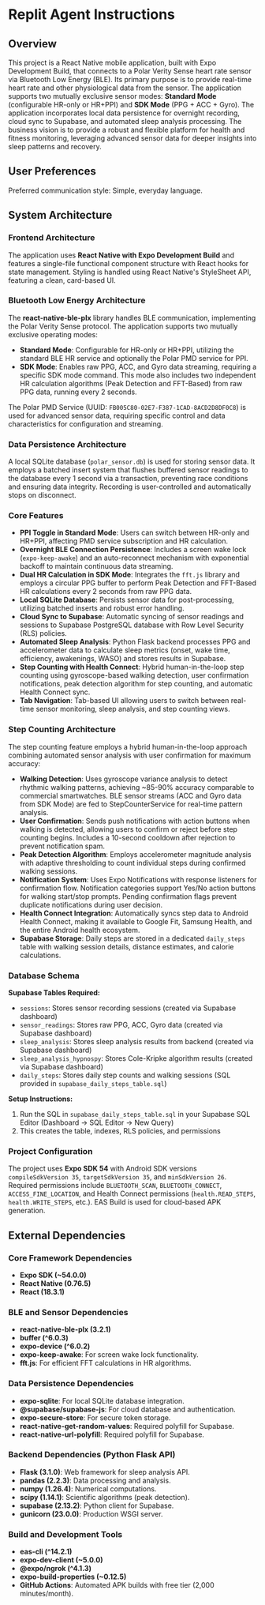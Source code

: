 # Replit Agent Instructions

## Overview

This project is a React Native mobile application, built with Expo Development Build, that connects to a Polar Verity Sense heart rate sensor via Bluetooth Low Energy (BLE). Its primary purpose is to provide real-time heart rate and other physiological data from the sensor. The application supports two mutually exclusive sensor modes: **Standard Mode** (configurable HR-only or HR+PPI) and **SDK Mode** (PPG + ACC + Gyro). The application incorporates local data persistence for overnight recording, cloud sync to Supabase, and automated sleep analysis processing. The business vision is to provide a robust and flexible platform for health and fitness monitoring, leveraging advanced sensor data for deeper insights into sleep patterns and recovery.

## User Preferences

Preferred communication style: Simple, everyday language.

## System Architecture

### Frontend Architecture

The application uses **React Native with Expo Development Build** and features a single-file functional component structure with React hooks for state management. Styling is handled using React Native's StyleSheet API, featuring a clean, card-based UI.

### Bluetooth Low Energy Architecture

The **react-native-ble-plx** library handles BLE communication, implementing the Polar Verity Sense protocol. The application supports two mutually exclusive operating modes:

-   **Standard Mode**: Configurable for HR-only or HR+PPI, utilizing the standard BLE HR service and optionally the Polar PMD service for PPI.
-   **SDK Mode**: Enables raw PPG, ACC, and Gyro data streaming, requiring a specific SDK mode command. This mode also includes two independent HR calculation algorithms (Peak Detection and FFT-Based) from raw PPG data, running every 2 seconds.

The Polar PMD Service (UUID: `FB005C80-02E7-F387-1CAD-8ACD2D8DF0C8`) is used for advanced sensor data, requiring specific control and data characteristics for configuration and streaming.

### Data Persistence Architecture

A local SQLite database (`polar_sensor.db`) is used for storing sensor data. It employs a batched insert system that flushes buffered sensor readings to the database every 1 second via a transaction, preventing race conditions and ensuring data integrity. Recording is user-controlled and automatically stops on disconnect.

### Core Features

-   **PPI Toggle in Standard Mode**: Users can switch between HR-only and HR+PPI, affecting PMD service subscription and HR calculation.
-   **Overnight BLE Connection Persistence**: Includes a screen wake lock (`expo-keep-awake`) and an auto-reconnect mechanism with exponential backoff to maintain continuous data streaming.
-   **Dual HR Calculation in SDK Mode**: Integrates the `fft.js` library and employs a circular PPG buffer to perform Peak Detection and FFT-Based HR calculations every 2 seconds from raw PPG data.
-   **Local SQLite Database**: Persists sensor data for post-processing, utilizing batched inserts and robust error handling.
-   **Cloud Sync to Supabase**: Automatic syncing of sensor readings and sessions to Supabase PostgreSQL database with Row Level Security (RLS) policies.
-   **Automated Sleep Analysis**: Python Flask backend processes PPG and accelerometer data to calculate sleep metrics (onset, wake time, efficiency, awakenings, WASO) and stores results in Supabase.
-   **Step Counting with Health Connect**: Hybrid human-in-the-loop step counting using gyroscope-based walking detection, user confirmation notifications, peak detection algorithm for step counting, and automatic Health Connect sync.
-   **Tab Navigation**: Tab-based UI allowing users to switch between real-time sensor monitoring, sleep analysis, and step counting views.

### Step Counting Architecture

The step counting feature employs a hybrid human-in-the-loop approach combining automated sensor analysis with user confirmation for maximum accuracy:

-   **Walking Detection**: Uses gyroscope variance analysis to detect rhythmic walking patterns, achieving ~85-90% accuracy comparable to commercial smartwatches. BLE sensor streams (ACC and Gyro data from SDK Mode) are fed to StepCounterService for real-time pattern analysis.
-   **User Confirmation**: Sends push notifications with action buttons when walking is detected, allowing users to confirm or reject before step counting begins. Includes a 10-second cooldown after rejection to prevent notification spam.
-   **Peak Detection Algorithm**: Employs accelerometer magnitude analysis with adaptive thresholding to count individual steps during confirmed walking sessions.
-   **Notification System**: Uses Expo Notifications with response listeners for confirmation flow. Notification categories support Yes/No action buttons for walking start/stop prompts. Pending confirmation flags prevent duplicate notifications during user decision.
-   **Health Connect Integration**: Automatically syncs step data to Android Health Connect, making it available to Google Fit, Samsung Health, and the entire Android health ecosystem.
-   **Supabase Storage**: Daily steps are stored in a dedicated `daily_steps` table with walking session details, distance estimates, and calorie calculations.

### Database Schema

**Supabase Tables Required:**
- `sessions`: Stores sensor recording sessions (created via Supabase dashboard)
- `sensor_readings`: Stores raw PPG, ACC, Gyro data (created via Supabase dashboard)
- `sleep_analysis`: Stores sleep analysis results from backend (created via Supabase dashboard)
- `sleep_analysis_hypnospy`: Stores Cole-Kripke algorithm results (created via Supabase dashboard)
- `daily_steps`: Stores daily step counts and walking sessions (SQL provided in `supabase_daily_steps_table.sql`)

**Setup Instructions:**
1. Run the SQL in `supabase_daily_steps_table.sql` in your Supabase SQL Editor (Dashboard → SQL Editor → New Query)
2. This creates the table, indexes, RLS policies, and permissions

### Project Configuration

The project uses **Expo SDK 54** with Android SDK versions `compileSdkVersion 35`, `targetSdkVersion 35`, and `minSdkVersion 26`. Required permissions include `BLUETOOTH_SCAN`, `BLUETOOTH_CONNECT`, `ACCESS_FINE_LOCATION`, and Health Connect permissions (`health.READ_STEPS`, `health.WRITE_STEPS`, etc.). EAS Build is used for cloud-based APK generation.

## External Dependencies

### Core Framework Dependencies

-   **Expo SDK (~54.0.0)**
-   **React Native (0.76.5)**
-   **React (18.3.1)**

### BLE and Sensor Dependencies

-   **react-native-ble-plx (3.2.1)**
-   **buffer (^6.0.3)**
-   **expo-device (^6.0.2)**
-   **expo-keep-awake**: For screen wake lock functionality.
-   **fft.js**: For efficient FFT calculations in HR algorithms.

### Data Persistence Dependencies

-   **expo-sqlite**: For local SQLite database integration.
-   **@supabase/supabase-js**: For cloud database and authentication.
-   **expo-secure-store**: For secure token storage.
-   **react-native-get-random-values**: Required polyfill for Supabase.
-   **react-native-url-polyfill**: Required polyfill for Supabase.

### Backend Dependencies (Python Flask API)

-   **Flask (3.1.0)**: Web framework for sleep analysis API.
-   **pandas (2.2.3)**: Data processing and analysis.
-   **numpy (1.26.4)**: Numerical computations.
-   **scipy (1.14.1)**: Scientific algorithms (peak detection).
-   **supabase (2.13.2)**: Python client for Supabase.
-   **gunicorn (23.0.0)**: Production WSGI server.

### Build and Development Tools

-   **eas-cli (^14.2.1)**
-   **expo-dev-client (~5.0.0)**
-   **@expo/ngrok (^4.1.3)**
-   **expo-build-properties (~0.12.5)**
-   **GitHub Actions**: Automated APK builds with free tier (2,000 minutes/month).
